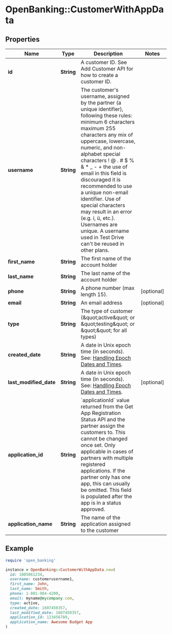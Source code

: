 # OpenBanking::CustomerWithAppData

## Properties

| Name | Type | Description | Notes |
| ---- | ---- | ----------- | ----- |
| **id** | **String** | A customer ID. See Add Customer API for how to create a customer ID. |  |
| **username** | **String** | The customer&#39;s username, assigned by the partner (a unique identifier), following these rules: minimum 6 characters maximum 255 characters any mix of uppercase, lowercase, numeric, and non-alphabet special characters ! @ . # $ % &amp; * _ - + the use of email in this field is discouraged it is recommended to use a unique non-email identifier. Use of special characters may result in an error (e.g. í, ü, etc.). Usernames are unique. A username used in Test Drive can&#39;t be reused in other plans. |  |
| **first_name** | **String** | The first name of the account holder |  |
| **last_name** | **String** | The last name of the account holder |  |
| **phone** | **String** | A phone number (max length 15). | [optional] |
| **email** | **String** | An email address | [optional] |
| **type** | **String** | The type of customer (\&quot;active\&quot; or \&quot;testing\&quot; or \&quot;\&quot; for all types) |  |
| **created_date** | **String** | A date in Unix epoch time (in seconds). See: [Handling Epoch Dates and Times](https://developer.mastercard.com/open-banking-us/documentation/codes-and-formats/). |  |
| **last_modified_date** | **String** | A date in Unix epoch time (in seconds). See: [Handling Epoch Dates and Times](https://developer.mastercard.com/open-banking-us/documentation/codes-and-formats/). | [optional] |
| **application_id** | **String** | &#x60;applicationId&#x60; value returned from the Get App Registration Status API and the partner assign the customers to. This cannot be changed once set. Only applicable in cases of partners with multiple registered applications. If the partner only has one app, this can usually be omitted. This field is populated after the app is in a status approved. |  |
| **application_name** | **String** | The name of the application assigned to the customer |  |

## Example

```ruby
require 'open_banking'

instance = OpenBanking::CustomerWithAppData.new(
  id: 1005061234,
  username: customerusername1,
  first_name: John,
  last_name: Smith,
  phone: 1-801-984-4200,
  email: myname@mycompany.com,
  type: active,
  created_date: 1607450357,
  last_modified_date: 1607450357,
  application_id: 123456789,
  application_name: Awesome Budget App
)
```

